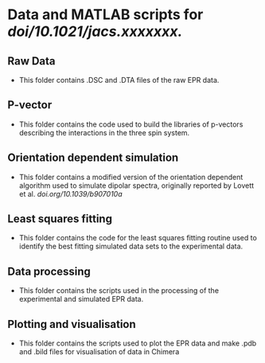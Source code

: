# Data and MATLAB scripts for *doi/10.1021/jacs.xxxxxxx.*

## Raw Data 
- This folder contains .DSC and .DTA files of the raw EPR data. <br /> 
## P-vector <br />
- This folder contains the code used to build the libraries of p-vectors describing the interactions in the three spin system. <br />
## Orientation dependent simulation <br />
- This folder contains a modified version of the orientation dependent algorithm used to simulate dipolar spectra, originally reported by Lovett et al. *doi.org/10.1039/b907010a* <br />
## Least squares fitting <br />
- This folder contains the code for the least squares fitting routine used to identify the best fitting simulated data sets to the experimental data. <br />
##  Data processing <br />
- This folder contains the scripts used in the processing of the experimental and simulated EPR data. <br />
##  Plotting and visualisation <br />
- This folder contains the scripts used to plot the EPR data and make .pdb and .bild files for visualisation of data in Chimera
